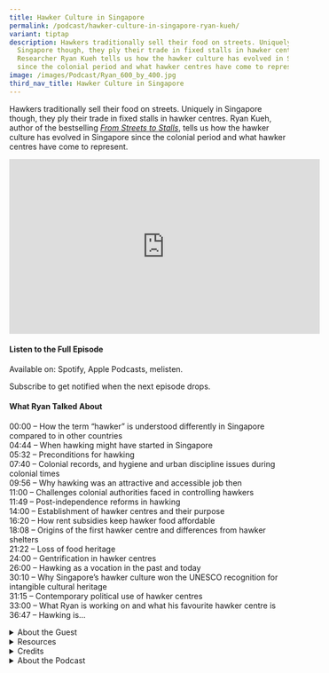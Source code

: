 ```yaml
---
title: Hawker Culture in Singapore
permalink: /podcast/hawker-culture-in-singapore-ryan-kueh/
variant: tiptap
description: Hawkers traditionally sell their food on streets. Uniquely in
  Singapore though, they ply their trade in fixed stalls in hawker centres.
  Researcher Ryan Kueh tells us how the hawker culture has evolved in Singapore
  since the colonial period and what hawker centres have come to represent.
image: /images/Podcast/Ryan_600_by_400.jpg
third_nav_title: Hawker Culture in Singapore
---
```

<p>Hawkers traditionally sell their food on streets. Uniquely in Singapore
though, they ply their trade in fixed stalls in hawker centres. Ryan Kueh,
author of the bestselling <em><a href="https://catalogue.nlb.gov.sg/search/card?recordId=300064010" rel="noopener nofollow" target="_blank">From Streets to Stalls</a></em>,
tells us how the hawker culture has evolved&nbsp;in Singapore since the
colonial period and what hawker centres have come to represent.</p>
<div class="iframe-wrapper">
<iframe height="315" width="560" allowfullscreen="true" frameborder="0" src="https://www.youtube.com/embed/DIezw5VWpvg"></iframe>
</div>
<h4><strong>Listen to the Full Episode</strong></h4>
<p>Available on: Spotify, Apple Podcasts, melisten.</p>
<p>Subscribe to get notified when the next episode drops.</p>
<p></p>
<h4><strong>What Ryan Talked About</strong></h4>
<p>00:00 – How the term “hawker” is understood differently in Singapore compared
to in other countries
<br>04:44 – When hawking might have started in Singapore
<br>05:32 – Preconditions for hawking
<br>07:40 – Colonial records, and hygiene and urban discipline issues during
colonial times
<br>09:56 – Why hawking was an attractive and accessible job then
<br>11:00 – Challenges colonial authorities faced in controlling hawkers
<br>11:49 – Post-independence reforms in hawking
<br>14:00 – Establishment of hawker centres and their purpose
<br>16:20 – How rent subsidies keep hawker food affordable
<br>18:08 – Origins of the first hawker centre and differences from hawker
shelters
<br>21:22 – Loss of food heritage
<br>24:00 – Gentrification in hawker centres
<br>26:00 – Hawking as a vocation in the past and today
<br>30:10 – Why Singapore’s hawker culture won the UNESCO recognition for
intangible cultural heritage
<br>31:15 – Contemporary political use of hawker centres
<br>33:00 – What Ryan is working on and what his favourite hawker centre is
<br>36:47 – Hawking is…</p>
<p></p>
<div data-type="detailGroup" class="isomer-accordion isomer-accordion-white">
<details class="isomer-details">
<summary>About the Guest</summary>
<div data-type="detailsContent" class="isomer-details-content">
<p>Ryan Kueh holds a master’s degree from Tsinghua University under the Schwarzman
Scholars programme and completed his bachelor’s at Yale–NUS College, where
he read philosophy, politics, economics and history. His key research focus
is consumption culture and history, with a secondary interest in international
affairs. He is the author of <em><a href="https://catalogue.nlb.gov.sg/search/card?recordId=300064010" rel="noopener nofollow" target="_blank">From Streets to Stalls: The History and Evolution of Hawking and Hawker Centres in Singapore</a></em>.</p>
</div>
</details>
<details class="isomer-details">
<summary>Resources</summary>
<div data-type="detailsContent" class="isomer-details-content">
<p>Ryan Kueh, <em><a href="https://catalogue.nlb.gov.sg/search/card?recordId=300064010" rel="noopener nofollow" target="_blank">From Streets to Stalls: The History and Evolution of Hawking and Hawker Centres in Singapore</a></em> (Singapore:
World Scientific Publishing Co. Pte. Ltd., 2024). (From National Library
Singapore, call no. RSING 381.18095957 KUE)</p>
<p></p>
<p>Lily Kong, <em><a href="https://catalogue.nlb.gov.sg/search/card?recordId=300012198" rel="noopener nofollow" target="_blank">Singapore Hawker Centres: People, Places, Food</a></em>,
2nd ed. (Singapore : National Environment Agency; National Heritage Board,
2023)<strong> </strong>(From National Library Singapore, call no. RSING
381.18095957 KON)</p>
<p></p>
<p>Lim Tin Seng, "<a href="https://biblioasia.nlb.gov.sg/vol-9/issue-3/oct-dec-2013/singapore-hawkers-national-icons/" rel="noopener nofollow" target="_blank">Hawkers: From Public Nuisance to National Icons</a>," <em>BiblioAsia </em>9,
no. 3 (October–December 2013).</p>
</div>
</details>
<details class="isomer-details">
<summary>Credits</summary>
<div data-type="detailsContent" class="isomer-details-content">
<p>This episode of BiblioAsia+ was hosted by Jimmy Yap and produced by Soh
Gek Han. Sound engineering was done by Nookcha Films. The background music
"Di Tanjong Katong" was composed by Osman Ahmad and performed by Chords
Haven. Special thanks to Ryan for coming on the show.</p>
</div>
</details>
<details class="isomer-details">
<summary>About the Podcast</summary>
<div data-type="detailsContent" class="isomer-details-content">
<p>BiblioAsia+ is a podcast about Singapore history by the National Library
Singapore.</p>
</div>
</details>
</div>
<p></p>